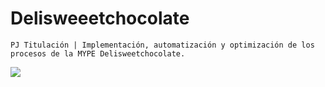 # Delisweeetchocolate
```
PJ Titulación | Implementación, automatización y optimización de los procesos de la MYPE Delisweetchocolate.
```
![](https://cdn.discordapp.com/attachments/604403312829136907/978009134538571786/logo.png)
